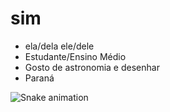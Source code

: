 # sim

- ela/dela ele/dele
- Estudante/Ensino Médio
- Gosto de astronomia e desenhar
- Paraná

![Snake animation](https://github.com/vitorialuana/vitorialuana/blob/output/github-contribution-grid-snake.svg)
